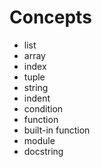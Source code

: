 # Concepts
* list
* array
* index
* tuple
* string
* indent
* condition
* function
* built-in function
* module
* docstring
